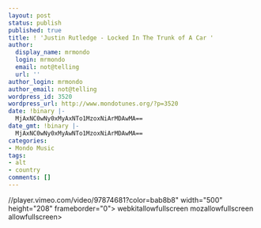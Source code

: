 ```yaml
---
layout: post
status: publish
published: true
title: ! 'Justin Rutledge - Locked In The Trunk of A Car '
author:
  display_name: mrmondo
  login: mrmondo
  email: not@telling
  url: ''
author_login: mrmondo
author_email: not@telling
wordpress_id: 3520
wordpress_url: http://www.mondotunes.org/?p=3520
date: !binary |-
  MjAxNC0wNy0xMyAxNTo1MzoxNiArMDAwMA==
date_gmt: !binary |-
  MjAxNC0wNy0xMyAwNTo1MzoxNiArMDAwMA==
categories:
- Mondo Music
tags:
- alt
- country
comments: []
---
```

//player.vimeo.com/video/97874681?color=bab8b8" width="500" height="208" frameborder="0"> webkitallowfullscreen mozallowfullscreen allowfullscreen></iframe>
